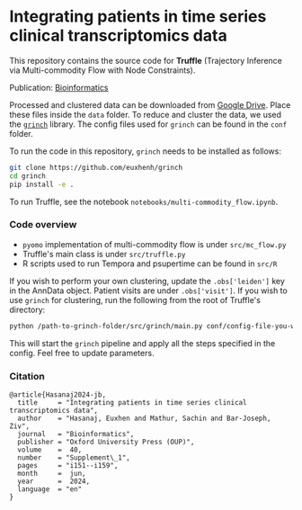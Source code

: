 # Integrating patients in time series clinical transcriptomics data

This repository contains the source code for **Truffle** (Trajectory
Inference via Multi-commodity Flow with Node Constraints).

Publication: [Bioinformatics](https://academic.oup.com/bioinformatics/article/40/Supplement_1/i151/7700864?login=true)

Processed and clustered data can be downloaded from [Google
Drive](https://drive.google.com/drive/folders/1WteYg1AXpsx_T7hfr5HKeCqQ23dCW88i?usp=share_link).
Place these files inside the `data` folder. To reduce and cluster the data,
we used the [`grinch`](https://github.com/euxhenh/grinch) library. The
config files used for `grinch` can be found in the `conf` folder.

To run the code in this repository, `grinch` needs to be installed as
follows:

```bash
git clone https://github.com/euxhenh/grinch
cd grinch
pip install -e .
```

To run Truffle, see the notebook `notebooks/multi-commodity_flow.ipynb`.

### Code overview

- `pyomo` implementation of multi-commodity flow is under `src/mc_flow.py`
- Truffle's main class is under `src/truffle.py`
- R scripts used to run Tempora and psupertime can be found in `src/R`


If you wish to perform your own clustering, update the `.obs['leiden']` key
in the AnnData object. Patient visits are under `.obs['visit']`. If you
wish to use `grinch` for clustering, run the following from the root of
Truffle's directory:

```bash
python /path-to-grinch-folder/src/grinch/main.py conf/config-file-you-wish-to-use.yaml
```

This will start the `grinch` pipeline and apply all the steps specified in
the config. Feel free to update parameters.

### Citation

```
@article{Hasanaj2024-jb,
  title     = "Integrating patients in time series clinical transcriptomics data",
  author    = "Hasanaj, Euxhen and Mathur, Sachin and Bar-Joseph, Ziv",
  journal   = "Bioinformatics",
  publisher = "Oxford University Press (OUP)",
  volume    =  40,
  number    = "Supplement\_1",
  pages     = "i151--i159",
  month     =  jun,
  year      =  2024,
  language  = "en"
}
```
